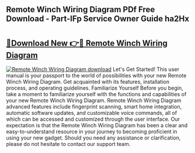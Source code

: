 ## Remote Winch Wiring Diagram PDf Free Download - Part-IFp Service Owner Guide ha2Hx

# <h2><a href="http://dfne5v.blite.top/?on=Remote+Winch+Wiring+Diagram">🔗Download New 👉🔴 Remote Winch Wiring Diagram</a></h2>

[![Remote Winch Wiring Diagram download](https://i.imgur.com/lujVjoI.png)](http://dfne5v.blite.top/?on=Remote+Winch+Wiring+Diagram)
Let's Get Started! This user manual is your passport to the world of possibilities with your new Remote Winch Wiring Diagram. Get acquainted with its features, installation process, and operating guidelines. Familiarize Yourself Before you begin, take a moment to familiarize yourself with the functions and capabilities of your new Remote Winch Wiring Diagram. Remote Winch Wiring Diagram advanced features include fingerprint scanning, smart home integration, automatic software updates, and customizable voice commands, all of which can be accessed and customized through the user interface. Our expectation is that the Remote Winch Wiring Diagram has been a clear and easy-to-understand resource in your journey to becoming proficient in using your new gadget. Should you need any assistance or clarification, please do not hesitate to contact our support team.
